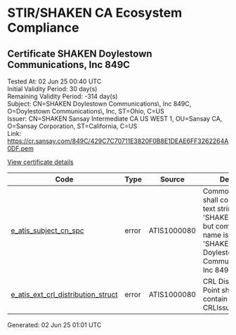 # STIR/SHAKEN CA Ecosystem Compliance

## Certificate SHAKEN Doylestown Communications, Inc 849C

Tested At: 02 Jun 25 00:40 UTC\
Initial Validity Period: 30 day(s)\
Remaining Validity Period: -314 day(s)\
Subject: CN=SHAKEN Doylestown Communications\\, Inc 849C, O=Doylestown Communications\\, Inc, ST=Ohio, C=US\
Issuer: CN=SHAKEN Sansay Intermediate CA US WEST 1, OU=Sansay CA, O=Sansay Corporation, ST=California, C=US\
Link: https://cr.sansay.com/849C/429C7C70711E3820F0B8E1DEAE6FF3262264A0DF.pem

[View certificate details](https://x509.io/?cert=MIIC3TCCAoSgAwIBAgIUQpx8cHEeOCDwuOHerm%2FzJiJkoN8wCgYIKoZIzj0EAwIwgYUxCzAJBgNVBAYTAlVTMRMwEQYDVQQIDApDYWxpZm9ybmlhMRswGQYDVQQKDBJTYW5zYXkgQ29ycG9yYXRpb24xEjAQBgNVBAsMCVNhbnNheSBDQTEwMC4GA1UEAwwnU0hBS0VOIFNhbnNheSBJbnRlcm1lZGlhdGUgQ0EgVVMgV0VTVCAxMB4XDTI0MDYyMjE1NDUwMloXDTI0MDcyMjE1NDUwMlowejELMAkGA1UEBhMCVVMxDTALBgNVBAgMBE9oaW8xJzAlBgNVBAoMHkRveWxlc3Rvd24gQ29tbXVuaWNhdGlvbnMsIEluYzEzMDEGA1UEAwwqU0hBS0VOIERveWxlc3Rvd24gQ29tbXVuaWNhdGlvbnMsIEluYyA4NDlDMFkwEwYHKoZIzj0CAQYIKoZIzj0DAQcDQgAES7%2FVcVi5S%2FfjFrz9TTX%2Faq3nf7Xx4I1tRKO5t%2BTzny%2BLgzMfAEnIJykJyJarb3HdCsrefb1mJ1HvloISjRemdKOB2zCB2DAWBggrBgEFBQcBGgQKMAigBhYEODQ5QzAXBgNVHSAEEDAOMAwGCmCGSAGG%2FwkBAQQwHQYDVR0OBBYEFMsEDZ37F%2BvjOHVFoUTu3q5TinzXMB8GA1UdIwQYMBaAFKzTk%2FVDQ8wKvkVYFxN9knzcwwFGMEcGA1UdHwRAMD4wPKA6oDiGNmh0dHBzOi8vYXV0aGVudGljYXRlLWFwaS5pY29uZWN0aXYuY29tL2Rvd25sb2FkL3YxL2NybDAMBgNVHRMBAf8EAjAAMA4GA1UdDwEB%2FwQEAwIHgDAKBggqhkjOPQQDAgNHADBEAiAVZzW1xdBkcW72RI3G1cBc3iy71FJS5N38KBCdRSzfYwIgMXUImZSuP3rufzeaqIShlcQ3cA9dynkdIH3eJmxFrOE%3D)

| Code | Type | Source | Details |
|------|------|--------|---------|
| [e_atis_subject_cn_spc](../../ISSUES/e_atis_subject_cn_spc/README.md) | error | ATIS1000080 | Common name shall contain the text string 'SHAKEN 849C', but common name is 'SHAKEN Doylestown Communications, Inc 849C' |
| [e_atis_ext_crl_distribution_struct](../../ISSUES/e_atis_ext_crl_distribution_struct/README.md) | error | ATIS1000080 | CRL Distribution Point shall contain a CRLIssuer field |


Generated: 02 Jun 25 01:01 UTC